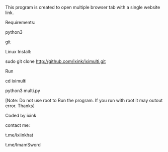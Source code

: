 This program is created to open multiple browser tab with a single website link. 

Requirements:

python3

git

Linux Install:

sudo git clone http://github.com/ixink/iximulti.git

Run

cd iximulti

python3 multi.py


[Note: Do not use root to Run the program. If you run with root it may outout error. Thanks]

Coded by ixink

contact me: 

t.me/ixiinkhat

t.me/ImamSword
